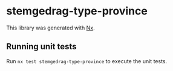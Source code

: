 # stemgedrag-type-province

This library was generated with [Nx](https://nx.dev).

## Running unit tests

Run `nx test stemgedrag-type-province` to execute the unit tests.
